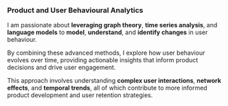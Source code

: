 ### Product and User Behavioural Analytics

I am passionate about **leveraging graph theory**, **time series analysis**, and **language models** to **model**, **understand**, and **identify changes** in user behaviour. 

By combining these advanced methods, I explore how user behaviour evolves over time, providing actionable insights that inform product decisions and drive user engagement. 

This approach involves understanding **complex user interactions**, **network effects**, and **temporal trends**, all of which contribute to more informed product development and user retention strategies.
